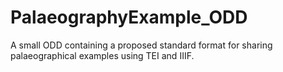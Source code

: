# PalaeographyExample_ODD
A small ODD containing a proposed standard format for sharing palaeographical examples using TEI and IIIF.
